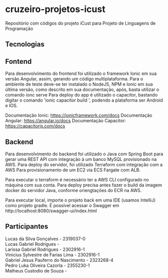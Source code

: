 # cruzeiro-projetos-icust
Repositório com códigos do projeto iCust para Projeto de Linguagens de Programação

## Tecnologias

## Fontend
Para desenvolvimento do frontend foi utilizado o framework Ionic em sua versão Angular, assim, gerando um código multiplataforma.
Para o ambiente de teste deve-se ter instalado o NodeJS, NPM e Ionic em sua última versão, como descrito em sua documentação, após, basta utilizar o comando ionc serve
Para deploy do app é utilizado o capacitor, bastando digitar o comando 'ionic capacitor build <plataforma>', podendo a plataforma ser Android e IOS.

Documentação Ionic: https://ionicframework.com/docs
Documentação Angular: https://angular.io/docs
Documentação Capacitor: https://capacitorjs.com/docs

## Backend
Para desenvolvimento do backend foi utilizado o Java com Spring Boot para gerar uma REST API com integração à um banco MySQL provisionado na AWS.
Para deploy do servidor, foi utilizado Terraform com integração com a AWS Para provisionamento de um EC2 via ECS Fargate com ALB.

Para executar o terraform é necessário ter a AWS CLI configurado no máquina com sua conta.
Para deploy precisa antes fazer o build da imagem docker do servidor Java, conforme oriengtações do ECR na AWS.

Para executar local, importe o projeto back em uma IDE (usamos IntelliJ) como projeto gradle. É possível acessar o Swagger em http://localhost:8080/swagger-ui/index.html


## Participantes
Lucas da Silva Gonçalves - 2319037-0<br>
Lucas Gabriel Rodrigues - <br>
Larissa Gabriel Rodrigues - 2302916-1<br>
Vinicius Sylvestre de Farias Lima - 2302916-1<br>
Gabriel Jesus Pauferro do Nascimento - 2323268-4<br>
Pedro Luka Oliveira Cazorla - 2355230-1<br>
Matheus Custodio de Souza -<br>


